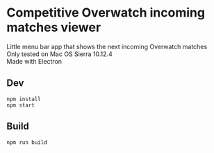 # Competitive Overwatch incoming matches viewer

Little menu bar app that shows the next incoming Overwatch matches  
Only tested on Mac OS Sierra 10.12.4  
Made with Electron

## Dev
`npm install`  
`npm start`

## Build
`npm run build`
